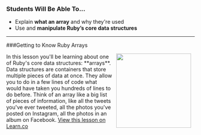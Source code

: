 
### Students Will Be Able To...
* Explain **what an array** and why they're used
* Use and **manipulate Ruby’s core data structures**

---
###Getting to Know Ruby Arrays

<img src="https://s3.amazonaws.com/after-school-assets/ruby.png" width="200px" align="right" hspace="10"> 
In this lesson you'll be learning about one of Ruby's core data structures: **arrays**. Data structures are containers that store multiple pieces of data at once. They allow you to do in a few lines of code what would have taken you hundreds of lines to do before. Think of an array like a big list of pieces of information, like all the tweets you've ever tweeted, all the photos you've posted on Instagram, all the photos in an album on Facebook.
<a href='https://learn.co/lessons/hs-data-structures-intro' data-visibility='hidden'>View this lesson on Learn.co</a>
